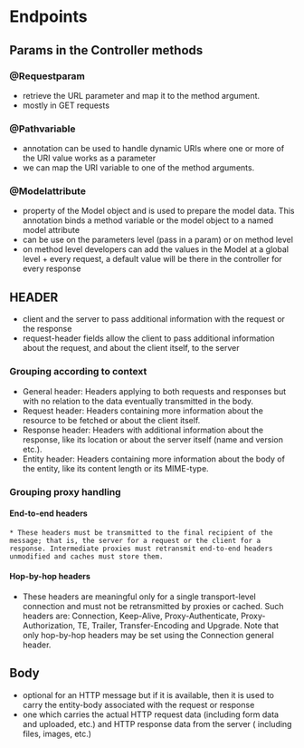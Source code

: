 # Endpoints
## Params in the Controller methods
### @Requestparam
* retrieve the URL parameter and map it to the method argument.
* mostly in GET requests

### @Pathvariable
*  annotation can be used to handle dynamic URIs where one or more of the URI value works as a parameter
*  we can map the URI variable to one of the method arguments.

### @Modelattribute
*  property of the Model object and is used to prepare the model data. This annotation binds a method variable or the model object to a named model attribute
* can be use on the parameters level (pass in a param) or on method level
* on method level developers can add the values in the Model at a global level + every request, a default value will be there in the controller for every response


## HEADER
*  client and the server to pass additional information with the request or the response
*  request-header fields allow the client to pass additional information about the request, and about the client itself, to the server
### Grouping according to context
* General header: Headers applying to both requests and responses but with no relation to the data eventually transmitted in the body.
* Request header: Headers containing more information about the resource to be fetched or about the client itself.
* Response header: Headers with additional information about the response, like its location or about the server itself (name and version etc.).
* Entity header: Headers containing more information about the body of the entity, like its content length or its MIME-type.
### Grouping proxy handling
#### End-to-end headers
    * These headers must be transmitted to the final recipient of the message; that is, the server for a request or the client for a response. Intermediate proxies must retransmit end-to-end headers unmodified and caches must store them.
#### Hop-by-hop headers
* These headers are meaningful only for a single transport-level connection and must not be retransmitted by proxies or cached. Such headers are: Connection, Keep-Alive, Proxy-Authenticate, Proxy-Authorization, TE, Trailer, Transfer-Encoding and Upgrade. Note that only hop-by-hop headers may be set using the Connection general header.

## Body
* optional for an HTTP message but if it is available, then it is used to carry the entity-body associated with the request or response
*  one which carries the actual HTTP request data (including form data and uploaded, etc.) and HTTP response data from the server ( including files, images, etc.)



